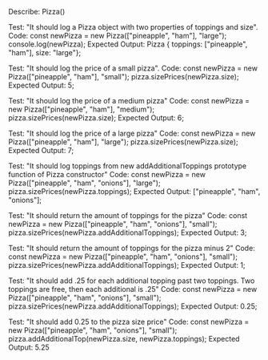 Describe: Pizza()

Test: "It should log a Pizza object with two properties of toppings and size".
Code: const newPizza = new Pizza(["pineapple", "ham"], "large");
console.log(newPizza);
Expected Output: Pizza { toppings: ["pineapple", "ham"], size: "large"};

Test: "It should log the price of a small pizza".
Code: const newPizza = new Pizza(["pineapple", "ham"], "small");
pizza.sizePrices(newPizza.size);
Expected Output: 5;

Test: "It should log the price of a medium pizza"
Code: const newPizza = new Pizza(["pineapple", "ham"], "medium");
pizza.sizePrices(newPizza.size);
Expected Output: 6;

Test: "It should log the price of a large pizza"
Code: const newPizza = new Pizza(["pineapple", "ham"], "large");
pizza.sizePrices(newPizza.size);
Expected Output: 7;

Test: "It should log toppings from new addAdditionalToppings prototype function of Pizza constructor"
Code: const newPizza = new Pizza(["pineapple", "ham", "onions"], "large");
pizza.sizePrices(newPizza.toppings);
Expected Output: ["pineapple", "ham", "onions"];

Test: "It should return the amount of toppings for the pizza"
Code: const newPizza = new Pizza(["pineapple", "ham", "onions"], "small");
pizza.sizePrices(newPizza.addAdditionalToppings);
Expected Output: 3;

Test: "It should return the amount of toppings for the pizza minus 2"
Code: const newPizza = new Pizza(["pineapple", "ham", "onions"], "small");
pizza.sizePrices(newPizza.addAdditionalToppings);
Expected Output: 1;

Test: "It should add .25 for each additional topping past two toppings. Two toppings are free, then each additional is .25"
Code: const newPizza = new Pizza(["pineapple", "ham", "onions"], "small");
pizza.sizePrices(newPizza.addAdditionalToppings);
Expected Output: 0.25;

Test: "It should add 0.25 to the pizza size price"
Code: const newPizza = new Pizza(["pineapple", "ham", "onions"], "small");
pizza.addAdditionalTop(newPizza.size, newPizza.toppings);
Expected Output: 5.25
